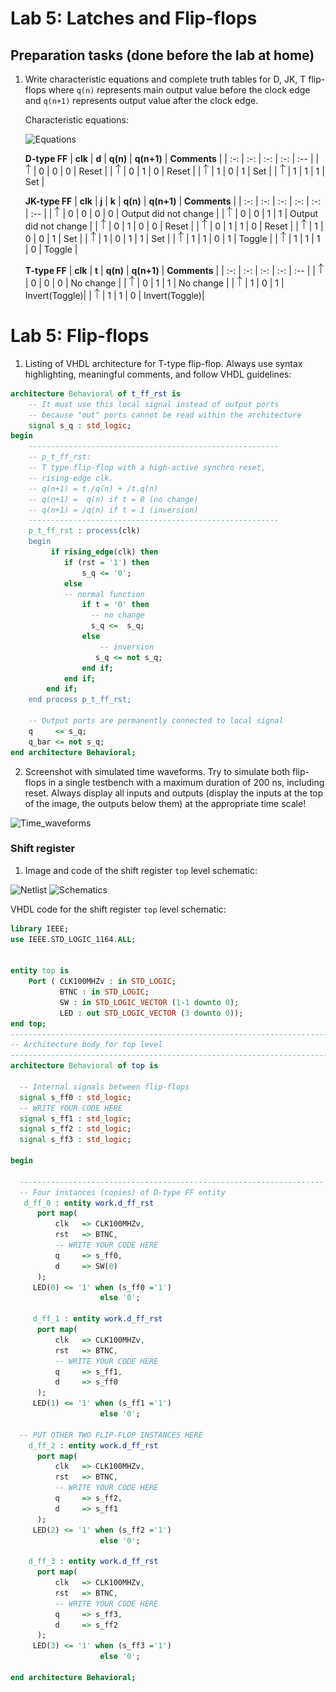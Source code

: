 # Lab 5: Latches and Flip-flops

## Preparation tasks (done before the lab at home)

1. Write characteristic equations and complete truth tables for D, JK, T flip-flops where `q(n)` represents main output value before the clock edge and `q(n+1)` represents output value after the clock edge.

   Characteristic equations:
   
   ![Equations](https://user-images.githubusercontent.com/99497162/158080525-843d415f-ee5c-4cc1-a17b-7fa5f7522f07.png)

   **D-type FF**
   | **clk** | **d** | **q(n)** | **q(n+1)** | **Comments** |
   | :-: | :-: | :-: | :-: | :-- |
   | ![rising](images/eq_uparrow.png) | 0 | 0 | 0 | Reset |
   | ![rising](images/eq_uparrow.png) | 0 | 1 | 0 | Reset |
   | ![rising](images/eq_uparrow.png) | 1 | 0 | 1 | Set |
   | ![rising](images/eq_uparrow.png) | 1 | 1 | 1 | Set |

   **JK-type FF**
   | **clk** | **j** | **k** | **q(n)** | **q(n+1)** | **Comments** |
   | :-: | :-: | :-: | :-: | :-: | :-- |
   | ![rising](images/eq_uparrow.png) | 0 | 0 | 0 | 0 | Output did not change |
   | ![rising](images/eq_uparrow.png) | 0 | 0 | 1 | 1 | Output did not change |
   | ![rising](images/eq_uparrow.png) | 0 | 1 | 0 | 0 | Reset |
   | ![rising](images/eq_uparrow.png) | 0 | 1 | 1 | 0 | Reset |
   | ![rising](images/eq_uparrow.png) | 1 | 0 | 0 | 1 | Set |
   | ![rising](images/eq_uparrow.png) | 1 | 0 | 1 | 1 | Set |
   | ![rising](images/eq_uparrow.png) | 1 | 1 | 0 | 1 | Toggle |
   | ![rising](images/eq_uparrow.png) | 1 | 1 | 1 | 0 | Toggle |

   **T-type FF**
   | **clk** | **t** | **q(n)** | **q(n+1)** | **Comments** |
   | :-: | :-: | :-: | :-: | :-- |
   | ![rising](images/eq_uparrow.png) | 0 | 0 | 0 | No change |
   | ![rising](images/eq_uparrow.png) | 0 | 1 | 1 | No change |
   | ![rising](images/eq_uparrow.png) | 1 | 0 | 1 | Invert(Toggle)|
   | ![rising](images/eq_uparrow.png) | 1 | 1 | 0 | Invert(Toggle)|

<a name="part1"></a>

# Lab 5: Flip-flops

1. Listing of VHDL architecture for T-type flip-flop. Always use syntax highlighting, meaningful comments, and follow VHDL guidelines:

```vhdl
architecture Behavioral of t_ff_rst is
    -- It must use this local signal instead of output ports
    -- because "out" ports cannot be read within the architecture
    signal s_q : std_logic;
begin
    --------------------------------------------------------
    -- p_t_ff_rst:
    -- T type flip-flop with a high-active synchro reset,
    -- rising-edge clk.
    -- q(n+1) = t./q(n) + /t.q(n)
    -- q(n+1) =  q(n) if t = 0 (no change)
    -- q(n+1) = /q(n) if t = 1 (inversion)
    --------------------------------------------------------
    p_t_ff_rst : process(clk)
    begin
         if rising_edge(clk) then
            if (rst = '1') then
                s_q <= '0';
            else
            -- normal function
                if t = '0' then
                  -- no change
                  s_q <=  s_q; 
                else  
                    -- inversion
                   s_q <= not s_q; 
                end if;     
            end if;      
        end if;
    end process p_t_ff_rst;

    -- Output ports are permanently connected to local signal
    q     <= s_q;
    q_bar <= not s_q;
end architecture Behavioral;
```

2. Screenshot with simulated time waveforms. Try to simulate both flip-flops in a single testbench with a maximum duration of 200 ns, including reset. Always display all inputs and outputs (display the inputs at the top of the image, the outputs below them) at the appropriate time scale!

![Time_waveforms](https://user-images.githubusercontent.com/99497162/158413705-428e9af1-29bb-4a90-9cf9-b307bd1f56bc.PNG)

   

### Shift register

1. Image and code of the shift register `top` level schematic:

![Netlist](https://user-images.githubusercontent.com/99497162/159138957-3c0539ab-110a-4766-a2b6-544571330f77.png)
![Schematics](https://user-images.githubusercontent.com/99497162/159138958-d97838fc-1822-451a-8b73-9a7fea7ae341.png)

VHDL code for the shift register `top` level schematic:
```vhdl
library IEEE;
use IEEE.STD_LOGIC_1164.ALL;


entity top is
    Port ( CLK100MHZv : in STD_LOGIC;
           BTNC : in STD_LOGIC;
           SW : in STD_LOGIC_VECTOR (1-1 downto 0);
           LED : out STD_LOGIC_VECTOR (3 downto 0));
end top;
------------------------------------------------------------------------
-- Architecture body for top level
------------------------------------------------------------------------
architecture Behavioral of top is

  -- Internal signals between flip-flops
  signal s_ff0 : std_logic;
  -- WRITE YOUR CODE HERE
  signal s_ff1 : std_logic;
  signal s_ff2 : std_logic;
  signal s_ff3 : std_logic;

begin

  --------------------------------------------------------------------
  -- Four instances (copies) of D-type FF entity
   d_ff_0 : entity work.d_ff_rst
      port map(
          clk   => CLK100MHZv,
          rst   => BTNC,
          -- WRITE YOUR CODE HERE
          q     => s_ff0,
          d     => SW(0)
      );
     LED(0) <= '1' when (s_ff0 ='1') 
                    else '0';
     
     d_ff_1 : entity work.d_ff_rst
      port map(
          clk   => CLK100MHZv,
          rst   => BTNC,
          -- WRITE YOUR CODE HERE
          q     => s_ff1,
          d     => s_ff0
      );
     LED(1) <= '1' when (s_ff1 ='1') 
                    else '0';

  -- PUT OTHER TWO FLIP-FLOP INSTANCES HERE
    d_ff_2 : entity work.d_ff_rst
      port map(
          clk   => CLK100MHZv,
          rst   => BTNC,
          -- WRITE YOUR CODE HERE
          q     => s_ff2,
          d     => s_ff1
      );
     LED(2) <= '1' when (s_ff2 ='1') 
                    else '0';
                    
    d_ff_3 : entity work.d_ff_rst
      port map(
          clk   => CLK100MHZv,
          rst   => BTNC,
          -- WRITE YOUR CODE HERE
          q     => s_ff3,
          d     => s_ff2
      );
     LED(3) <= '1' when (s_ff3 ='1') 
                    else '0';                
                                        
end architecture Behavioral;
```



